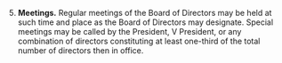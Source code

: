 5. **Meetings.** Regular meetings of the Board of Directors may be held at such time and place as the Board of Directors may designate. Special meetings may be called by the President, V President, or any combination of directors constituting at least one-third of the total number of directors then in office.
